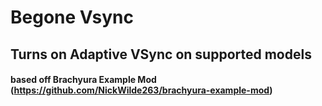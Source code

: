 # Begone Vsync

## Turns on Adaptive VSync on supported models

#### based off Brachyura Example Mod (https://github.com/NickWilde263/brachyura-example-mod)
